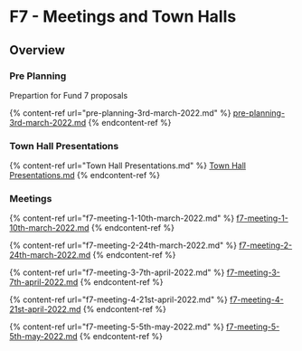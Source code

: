 # F7 - Meetings and Town Halls

## Overview

### Pre Planning

Prepartion for Fund 7 proposals

{% content-ref url="pre-planning-3rd-march-2022.md" %}
[pre-planning-3rd-march-2022.md](pre-planning-3rd-march-2022.md)
{% endcontent-ref %}

### Town Hall Presentations

{% content-ref url="Town Hall Presentations.md" %}
[Town Hall Presentations.md](<Town Hall Presentations.md>)
{% endcontent-ref %}

### Meetings

{% content-ref url="f7-meeting-1-10th-march-2022.md" %}
[f7-meeting-1-10th-march-2022.md](f7-meeting-1-10th-march-2022.md)
{% endcontent-ref %}

{% content-ref url="f7-meeting-2-24th-march-2022.md" %}
[f7-meeting-2-24th-march-2022.md](f7-meeting-2-24th-march-2022.md)
{% endcontent-ref %}

{% content-ref url="f7-meeting-3-7th-april-2022.md" %}
[f7-meeting-3-7th-april-2022.md](f7-meeting-3-7th-april-2022.md)
{% endcontent-ref %}

{% content-ref url="f7-meeting-4-21st-april-2022.md" %}
[f7-meeting-4-21st-april-2022.md](f7-meeting-4-21st-april-2022.md)
{% endcontent-ref %}

{% content-ref url="f7-meeting-5-5th-may-2022.md" %}
[f7-meeting-5-5th-may-2022.md](f7-meeting-5-5th-may-2022.md)
{% endcontent-ref %}
